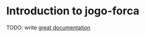 # Introduction to jogo-forca

TODO: write [great documentation](http://jacobian.org/writing/what-to-write/)
